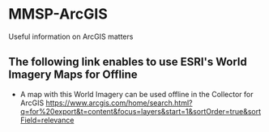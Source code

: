 # MMSP-ArcGIS
Useful information on ArcGIS matters

## The following link enables to use ESRI's World Imagery Maps for Offline
* A map with this World Imagery can be used offline in the Collector for ArcGIS
https://www.arcgis.com/home/search.html?q=for%20export&t=content&focus=layers&start=1&sortOrder=true&sortField=relevance
